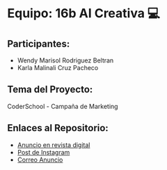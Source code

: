 # Equipo: 16b AI Creativa 💻

## Participantes:
- Wendy Marisol Rodriguez Beltran
- Karla Malinali Cruz Pacheco
  

## Tema del Proyecto:
CoderSchool - Campaña de Marketing 


## Enlaces al Repositorio:
- [Anuncio en revista digital](anuncio-revista-digital.md)
- [Post de Instagram](post-Instagram.md)
- [Correo Anuncio](correo-anuncio.md)
